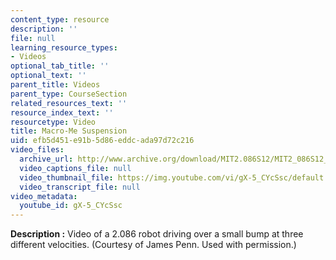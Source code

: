 ```yaml
---
content_type: resource
description: ''
file: null
learning_resource_types:
- Videos
optional_tab_title: ''
optional_text: ''
parent_title: Videos
parent_type: CourseSection
related_resources_text: ''
resource_index_text: ''
resourcetype: Video
title: Macro-Me Suspension
uid: efb5d451-e91b-5d86-eddc-ada97d72c216
video_files:
  archive_url: http://www.archive.org/download/MIT2.086S12/MIT2_086S12_unit4_susp_300k.mp4
  video_captions_file: null
  video_thumbnail_file: https://img.youtube.com/vi/gX-5_CYcSsc/default.jpg
  video_transcript_file: null
video_metadata:
  youtube_id: gX-5_CYcSsc
---
```


**Description :** Video of a 2.086 robot driving over a small bump at three different velocities. (Courtesy of James Penn. Used with permission.)